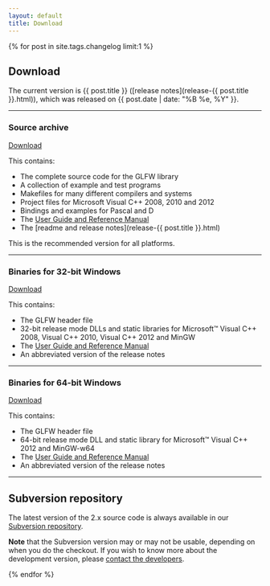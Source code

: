 ```yaml
---
layout: default
title: Download
---
```


{% for post in site.tags.changelog limit:1 %}

## Download

The current version is {{ post.title }} ([release notes](release-{{ post.title }}.html)), which was
released on {{ post.date | date: "%B %e, %Y" }}.

---
### Source archive

<a class="download" href="http://sourceforge.net/projects/glfw/files/glfw/{{ post.title }}/glfw-{{ post.title }}.zip/download" title="Download Source (ZIP)">Download</a>

This contains:

- The complete source code for the GLFW library
- A collection of example and test programs
- Makefiles for many different compilers and systems
- Project files for Microsoft Visual C++ 2008, 2010 and 2012
- Bindings and examples for Pascal and D
- The [User Guide and Reference Manual](documentation.html)
- The [readme and release notes](release-{{ post.title }}.html)

This is the recommended version for all platforms.

---
### Binaries for 32-bit Windows

<a class="download" href="http://sourceforge.net/projects/glfw/files/glfw/{{ post.title }}/glfw-{{ post.title }}.bin.WIN32.zip/download" title="Download Win32 Binaries (ZIP)">Download</a>

This contains:

- The GLFW header file
- 32-bit release mode DLLs and static libraries for Microsoft&trade; Visual C++
  2008, Visual C++ 2010, Visual C++ 2012 and MinGW
- The [User Guide and Reference Manual](documentation.html)
- An abbreviated version of the release notes

---
### Binaries for 64-bit Windows

<a class="download" href="http://sourceforge.net/projects/glfw/files/glfw/{{ post.title }}/glfw-{{ post.title }}.bin.WIN64.zip/download" title="Download Win64 Binaries (ZIP)">Download</a>

This contains:

- The GLFW header file
- 64-bit release mode DLL and static library for Microsoft&trade; Visual C++
  2012 and MinGW-w64
- The [User Guide and Reference Manual](documentation.html)
- An abbreviated version of the release notes

---
## Subversion repository

The latest version of the 2.x source code is always available in our
[Subversion repository](http://sourceforge.net/scm/?type=svn&group_id=72569).

**Note** that the Subversion version may or may not be usable, depending on when
you do the checkout. If you wish to know more about the development version,
please [contact the developers](community.html).

{% endfor %}